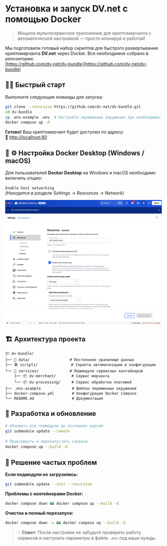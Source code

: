 # Установка и запуск DV.net с помощью Docker

> Мощное мультисервисное приложение для криптомерчанта с автоматической настройкой — просто клонируй и работай!

Мы подготовили готовый набор скриптов для быстрого развертывания криптомерчанта **DV.net** через Docker. Все необходимое собрано в репозитории:  
[https://github.com/dv-net/dv-bundle](https://github.com/dv-net/dv-bundle)


## 🏃‍♂️ Быстрый старт

Выполните следующие команды для запуска:

```bash
git clone --recursive https://github.com/dv-net/dv-bundle.git
cd dv-bundle
cp .env.example .env  # Настройте переменные окружения при необходимости
docker compose up -d
```

**Готово!** Ваш криптомерчант будет доступен по адресу:  
🔗 [http://localhost:80](http://localhost:80)


## 🐳 ⚙️ Настройка Docker Desktop (Windows / macOS)

Для пользователей **Docker Desktop** на Windows и macOS необходимо включить опцию:

`Enable host networking`  
*(Находится в разделе Settings → Resources → Network)*

![Настройка Docker Desktop](../../assets/images/installation/docker-instalation.png)


## 🏗️ Архитектура проекта

```
📦 dv-bundle/
├── 📂 data/                  # Постоянное хранилище данных
├── 🛠️ scripts/               # Скрипты автоматизации и конфигурации
└── 🐳 services/              # Подмодули сервисных контейнеров
    ├── 📦 dv-merchant/       # Сервис мерчанта
    └── 📦 dv-processing/     # Сервис обработки платежей
├── .env.example              # Шаблон переменных окружения
├── docker-compose.yml        # Конфигурация Docker Compose
└── README.md                 # Документация
```

## 🔧 Разработка и обновление

```bash
# Обновить все подмодули до последних версий
git submodule update --remote

# Пересобрать и перезапустить сервисы
docker compose up --build -d
```

## 🐛 Решение частых проблем

**Если подмодули не загрузились:**
```bash
git submodule update --init --recursive
```

**Проблемы с контейнерами Docker:**
```bash
docker compose down && docker compose up --build -d
```

**Очистка и полный перезапуск:**
```bash
docker compose down -v && docker compose up --build -d
```


> 💡 **Совет:** После настройки не забудьте проверить работу сервисов и настроить параметры в файле `.env` под ваши нужды.
```






